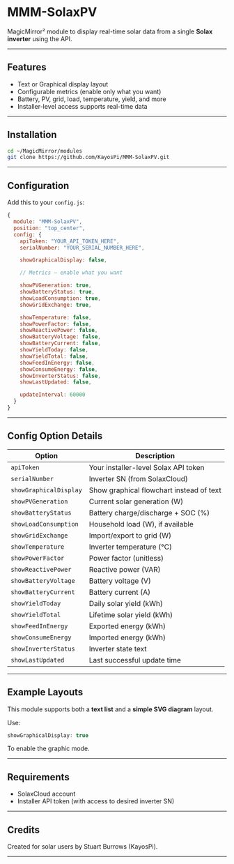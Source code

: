 
# MMM-SolaxPV

MagicMirror² module to display real-time solar data from a single **Solax inverter** using the API.

---

##  Features

- Text or Graphical display layout
- Configurable metrics (enable only what you want)
- Battery, PV, grid, load, temperature, yield, and more
- Installer-level access supports real-time data

---

##  Installation

```bash
cd ~/MagicMirror/modules
git clone https://github.com/KayosPi/MMM-SolaxPV.git
```

---

##  Configuration

Add this to your `config.js`:

```js
{
  module: "MMM-SolaxPV",
  position: "top_center",
  config: {
    apiToken: "YOUR_API_TOKEN_HERE",
    serialNumber: "YOUR_SERIAL_NUMBER_HERE",

    showGraphicalDisplay: false,

    // Metrics — enable what you want

    showPVGeneration: true,
    showBatteryStatus: true,
    showLoadConsumption: true,
    showGridExchange: true,

    showTemperature: false,
    showPowerFactor: false,
    showReactivePower: false,
    showBatteryVoltage: false,
    showBatteryCurrent: false,
    showYieldToday: false,
    showYieldTotal: false,
    showFeedInEnergy: false,
    showConsumeEnergy: false,
    showInverterStatus: false,
    showLastUpdated: false,

    updateInterval: 60000
  }
}
```

---

##  Config Option Details

| Option               | Description |
|----------------------|-------------|
| `apiToken`           | Your installer-level Solax API token |
| `serialNumber`       | Inverter SN (from SolaxCloud) |
| `showGraphicalDisplay` | Show graphical flowchart instead of text |
| `showPVGeneration`   | Current solar generation (W) |
| `showBatteryStatus`  | Battery charge/discharge + SOC (%) |
| `showLoadConsumption`| Household load (W), if available |
| `showGridExchange`   | Import/export to grid (W) |
| `showTemperature`    | Inverter temperature (°C) |
| `showPowerFactor`    | Power factor (unitless) |
| `showReactivePower`  | Reactive power (VAR) |
| `showBatteryVoltage` | Battery voltage (V) |
| `showBatteryCurrent` | Battery current (A) |
| `showYieldToday`     | Daily solar yield (kWh) |
| `showYieldTotal`     | Lifetime solar yield (kWh) |
| `showFeedInEnergy`   | Exported energy (kWh) |
| `showConsumeEnergy`  | Imported energy (kWh) |
| `showInverterStatus` | Inverter state text |
| `showLastUpdated`    | Last successful update time |

---

##  Example Layouts

This module supports both a **text list** and a **simple SVG diagram** layout.

Use:

```js
showGraphicalDisplay: true
```

To enable the graphic mode.

---

##  Requirements

- SolaxCloud account
- Installer API token (with access to desired inverter SN)

---

##  Credits

Created for solar users by Stuart Burrows (KayosPi).

---
